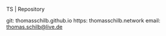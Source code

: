 TS | Repository

git: thomasschilb.github.io
https: thomasschilb.network
email: thomas.schilb@live.de
